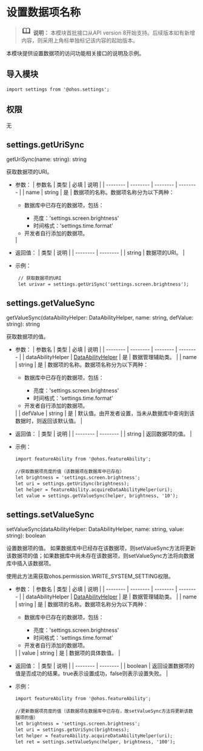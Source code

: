 # 设置数据项名称

> ![icon-note.gif](public_sys-resources/icon-note.gif) **说明：**
> 本模块首批接口从API version 8开始支持。后续版本如有新增内容，则采用上角标单独标记该内容的起始版本。


本模块提供设置数据项的访问功能相关接口的说明及示例。


## 导入模块

```
import settings from '@ohos.settings';
```


## 权限

无


## settings.getUriSync

getUriSync(name: string): string

获取数据项的URI。

- 参数：
  | 参数名 | 类型 | 必填 | 说明 |
  | -------- | -------- | -------- | -------- |
  | name | string | 是 | 数据项的名称。数据项名称分为以下两种：<br> <ul><li>数据库中已存在的数据项，包括：<br></li> <ul><li>亮度：'settings.screen.brightness' <br> </li>  <li> 时间格式：'settings.time.format' <br> </li></ul> <li>开发者自行添加的数据项。</li></ul>|

- 返回值：
  | 类型 | 说明 |
  | -------- | -------- |
  | string | 数据项的URI。 |

- 示例：
  ```
   // 获取数据项的URI
   let urivar = settings.getUriSync('settings.screen.brightness');  
  ```


## settings.getValueSync

getValueSync(dataAbilityHelper: DataAbilityHelper, name: string, defValue: string): string

获取数据项的值。

- 参数：
  | 参数名 | 类型 | 必填 | 说明 |
  | -------- | -------- | -------- | -------- |
  | dataAbilityHelper | [DataAbilityHelper](js-apis-dataAbilityHelper.md) | 是 | 数据管理辅助类。 |
  | name | string | 是 | 数据项的名称。数据项名称分为以下两种：<br> <ul><li>数据库中已存在的数据项，包括：<br></li> <ul><li>亮度：'settings.screen.brightness' <br> </li>  <li> 时间格式：'settings.time.format' <br> </li></ul> <li>开发者自行添加的数据项。</li></ul>|
  | defValue | string | 是 | 默认值。由开发者设置，当未从数据库中查询到该数据时，则返回该默认值。 |

- 返回值：
  | 类型 | 说明 |
  | -------- | -------- |
  | string | 返回数据项的值。 |

- 示例：
  ```
  import featureAbility from '@ohos.featureAbility';

  //获取数据项亮度的值（该数据项在数据库中已存在）
  let brightness = 'settings.screen.brightness';
  let uri = settings.getUriSync(brightness);
  let helper = featureAbility.acquireDataAbilityHelper(uri);
  let value = settings.getValueSync(helper, brightness, '10');
  ```


## settings.setValueSync

setValueSync(dataAbilityHelper: DataAbilityHelper, name: string, value: string): boolean

设置数据项的值。
如果数据库中已经存在该数据项，则setValueSync方法将更新该数据项的值；如果数据库中尚未存在该数据项，则setValueSync方法将向数据库中插入该数据项。

使用此方法需获取ohos.permission.WRITE_SYSTEM_SETTING权限。

- 参数：
  | 参数名 | 类型 | 必填 | 说明 |
  | -------- | -------- | -------- | -------- |
  | dataAbilityHelper | [DataAbilityHelper](js-apis-dataAbilityHelper.md) | 是 | 数据管理辅助类。 |
  | name | string | 是 | 数据项的名称。数据项名称分为以下两种：<br> <ul><li>数据库中已存在的数据项，包括：<br></li> <ul><li>亮度：'settings.screen.brightness' <br> </li>  <li> 时间格式：'settings.time.format' <br> </li></ul> <li>开发者自行添加的数据项。</li></ul>|
  | value | string | 是 | 数据项的具体数值。 |

- 返回值：
  | 类型 | 说明 |
  | -------- | -------- |
  | boolean | 返回设置数据项的值是否成功的结果。true表示设置成功，false则表示设置失败。 |

- 示例：
  ```
  import featureAbility from '@ohos.featureAbility';

  //更新数据项亮度的值（该数据项在数据库中已存在，故setValueSync方法将更新该数据项的值）
  let brightness = 'settings.screen.brightness';
  let uri = settings.getUriSync(brightness);
  let helper = featureAbility.acquireDataAbilityHelper(uri);
  let ret = settings.setValueSync(helper, brightness, '100');
  ```
